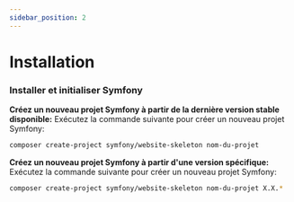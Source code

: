 ```yaml
---
sidebar_position: 2
---
```


# Installation

### Installer et initialiser Symfony

**Créez un nouveau projet Symfony à partir de la dernière version stable disponible:** Exécutez la commande suivante pour créer un nouveau projet Symfony:
   
   ```bash
   composer create-project symfony/website-skeleton nom-du-projet
   ```
   
**Créez un nouveau projet Symfony à partir d'une version spécifique:** Exécutez la commande suivante pour créer un nouveau projet Symfony:
   
   ```bash
   composer create-project symfony/website-skeleton nom-du-projet X.X.*
   ```